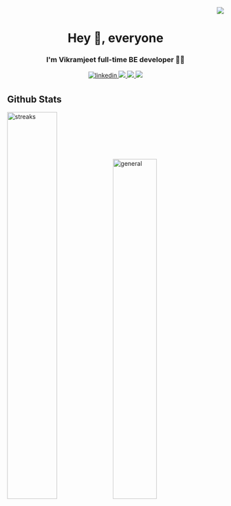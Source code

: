 <div  align="right">
   <img  src="https://komarev.com/ghpvc/?username=svikramjeet&color=lightgrey"/>
</div>
<h1  align="center">Hey 👋, everyone</h1>
<h3  align="center">I'm Vikramjeet full-time BE developer 👨‍💻 </h3>
<div  align="center"  width="100%"  >
   <a href="https://www.linkedin.com/in/svikramjeet" target="_blank">
    <img src="https://img.shields.io/badge/LinkedIn-0077B5?style=for-the-badge&logo=linkedin&logoColor=white" alt="linkedin" style="margin-bottom: 5px;" />
   </a>
   <a href="https://stackoverflow.com/users/7302526/svikramjeet" target="_blank" >
    <img src="https://img.shields.io/badge/stackoverflow-CC2100?style=for-the-badge&logo=stackoverflow&logoColor=grey" />
   </a>
   <a href="https://svikramjeet.blogspot.com" target="_blank" >
    <img src="https://img.shields.io/badge/blogger-000?style=for-the-badge&logo=blogger&logoColor=red" />
   </a>
   <a href="https://www.twitter.com/svikramjeet" target="_blank" class="twitter">
    <img src="https://img.shields.io/badge/twitter-2CA5E0?style=for-the-badge&logo=twitter&logoColor=white"/>
   </a>  
</div>

<h2  align="left">Github Stats</h2>
<div>
  <img width="48%"  src="https://github-readme-streak-stats.herokuapp.com/?user=svikramjeet&cache=false"  alt="streaks" />
  <img width="45%"  src="https://github-readme-stats.vercel.app/api?username=svikramjeet&show_icons=true&count_private=true&cache=false"  alt="general" />
</div>

